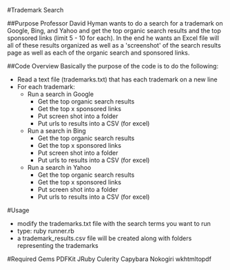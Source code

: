 #Trademark Search

##Purpose
Professor David Hyman wants to do a search for a trademark on Google, Bing, and Yahoo and get the top organic search results and the top sponsored links (limit 5 - 10 for each).  In the end he wants an Excel file will all of these results organized as well as a 'screenshot' of the search results page as well as each of the organic search and sponsored links.

##Code Overview
Basically the purpose of the code is to do the following:

- Read a text file (trademarks.txt) that has each trademark on a new line
- For each trademark:
  - Run a search in Google
      - Get the top organic search results
      - Get the top x sponsored links
      - Put screen shot into a folder
      - Put urls to results into a CSV (for excel)
  - Run a search in Bing
      - Get the top organic search results
      - Get the top x sponsored links
      - Put screen shot into a folder
      - Put urls to results into a CSV (for excel)
  - Run a search in Yahoo
      - Get the top organic search results
      - Get the top x sponsored links
      - Put screen shot into a folder
      - Put urls to results into a CSV (for excel)
    
#Usage
- modify the trademarks.txt file with the search terms you want to run
- type: ruby runner.rb
- a trademark_results.csv file will be created along with folders representing the trademarks

#Required Gems
PDFKit
JRuby
Culerity
Capybara
Nokogiri
wkhtmltopdf